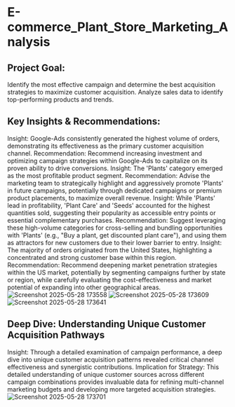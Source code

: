 # E-commerce_Plant_Store_Marketing_Analysis
## Project Goal:
Identify the most effective campaign and determine the best acquisition strategies to maximize customer acquisition.
Analyze sales data to identify top-performing products and trends.
## Key Insights & Recommendations:
Insight: Google-Ads consistently generated the highest volume of orders, demonstrating its effectiveness as the primary customer acquisition channel.
Recommendation: Recommend increasing investment and optimizing campaign strategies within Google-Ads to capitalize on its proven ability to drive conversions.
Insight: The 'Plants' category emerged as the most profitable product segment.
Recommendation: Advise the marketing team to strategically highlight and aggressively promote 'Plants' in future campaigns, potentially through dedicated campaigns or premium product placements, to maximize overall revenue.
Insight: While 'Plants' lead in profitability, 'Plant Care' and 'Seeds' accounted for the highest quantities sold, suggesting their popularity as accessible entry points or essential complementary purchases.
Recommendation: Suggest leveraging these high-volume categories for cross-selling and bundling opportunities with 'Plants' (e.g., "Buy a plant, get discounted plant care"), and using them as attractors for new customers due to their lower barrier to entry.
Insight: The majority of orders originated from the United States, highlighting a concentrated and strong customer base within this region.
Recommendation: Recommend deepening market penetration strategies within the US market, potentially by segmenting campaigns further by state or region, while carefully evaluating the cost-effectiveness and market potential of expanding into other geographical areas.
![Screenshot 2025-05-28 173558](https://github.com/user-attachments/assets/8e95b0bb-5920-4d21-aeef-3d85fca84112)
![Screenshot 2025-05-28 173609](https://github.com/user-attachments/assets/ffe093f7-dee5-4456-ab70-5b80686afe5a)
![Screenshot 2025-05-28 173641](https://github.com/user-attachments/assets/a1c21a92-a799-4fe6-a04f-8821aebe6329)
## Deep Dive: Understanding Unique Customer Acquisition Pathways
Insight: Through a detailed examination of campaign performance, a deep dive into unique customer acquisition patterns revealed critical channel effectiveness and synergistic contributions.
Implication for Strategy: This detailed understanding of unique customer sources across different campaign combinations provides invaluable data for refining multi-channel marketing budgets and developing more targeted acquisition strategies.
![Screenshot 2025-05-28 173701](https://github.com/user-attachments/assets/e874ee4b-797a-4ea2-8d5c-5a958a1848e7)



